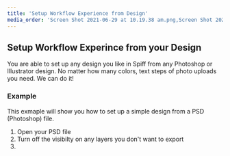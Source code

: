 ```yaml
---
title: 'Setup Workflow Experience from Design'
media_order: 'Screen Shot 2021-06-29 at 10.19.38 am.png,Screen Shot 2021-06-29 at 10.19.56 am.png,Screen Shot 2021-06-29 at 10.20.12 am.png,Screen Shot 2021-06-29 at 10.21.33 am.png'
---
```


## Setup Workflow Experince from your Design

You are able to set up any design you like in Spiff from any Photoshop or Illustrator design. No matter how many colors, text steps of photo uploads you need. We can do it!

### Example

This exmaple will show you how to set up a simple design from a PSD (Photoshop) file.

1. Open your PSD file 
2. Turn off the visibilty on any layers you don't want to export
3. 